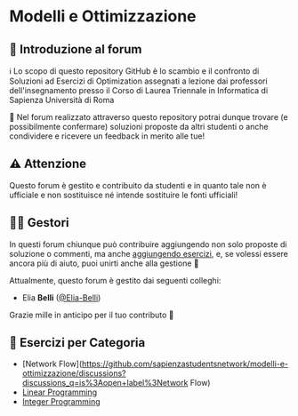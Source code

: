 # Modelli e Ottimizzazione

## 👋 Introduzione al forum

ℹ️ Lo scopo di questo repository GitHub è lo scambio e il confronto di Soluzioni ad Esercizi di Optimization assegnati a lezione dai professori dell'insegnamento presso il Corso di Laurea Triennale in Informatica di Sapienza Università di Roma

💬 Nel forum realizzato attraverso questo repository potrai dunque trovare (e possibilmente confermare) soluzioni proposte da altri studenti o anche condividere e ricevere un feedback in merito alle tue!

## ⚠️ Attenzione

Questo forum è gestito e contribuito da studenti e in quanto tale non è ufficiale e non sostituisce né intende sostituire le fonti ufficiali!

## 👷‍♀️ Gestori

In questi forum chiunque può contribuire aggiungendo non solo proposte di soluzione o commenti, ma anche [aggiungendo esercizi](https://github.com/sapienzastudentsnetwork/programmazione-di-sistemi-embedded-e-multicore/discussions/new/choose), e, se volessi essere ancora più di aiuto, puoi unirti anche alla gestione 🙂

Attualmente, questo forum è gestito dai seguenti colleghi:
- Elia **Belli** ([@Elia-Belli](https://github.com/Elia-Belli))

Grazie mille in anticipo per il tuo contributo 🙌

## 📖 Esercizi per Categoria
- [Network Flow](https://github.com/sapienzastudentsnetwork/modelli-e-ottimizzazione/discussions?discussions_q=is%3Aopen+label%3Network Flow)
- [Linear Programming](https://github.com/sapienzastudentsnetwork/programmazione-di-sistemi-embedded-e-multicore/discussions?discussions_q=is%3Aopen+label%3APthread)
- [Integer Programming](https://github.com/sapienzastudentsnetwork/programmazione-di-sistemi-embedded-e-multicore/discussions?discussions_q=is%3Aopen+label%3AOpenMP)
